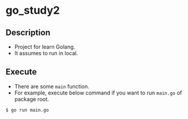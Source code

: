 # go_study2

## Description

- Project for learn Golang.
- It assumes to run in local.

## Execute

- There are some `main` function.
- For example, execute below command if you want to run `main.go` of package root.

```
$ go run main.go
```